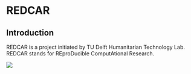 # REDCAR

## Introduction

REDCAR is a project initiated by TU Delft Humanitarian Technology Lab. REDCAR stands for REproDucible ComputAtional Research.

![](.gitbook/assets/project_idea.png)

